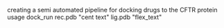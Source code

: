 creating a semi automated pipeline for docking drugs to the CFTR protein
usage  dock_run rec.pdb "cent text" lig.pdb "flex_text"

